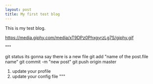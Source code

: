 ```yaml
---
layout: post
title: My first test blog
---
```


This is my test blog. 

https://media.giphy.com/media/xT9DPz0PhxgyrzLg7S/giphy.gif


"""

git status
its gonna say there is a new file
git add "name of the post.file name"
git commit -m "new post"
git push origin master


1. update your profile
2. update your config file
"""
